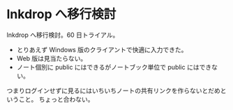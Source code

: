 # Inkdrop へ移行検討
Inkdrop へ移行検討。60 日トライアル。
- とりあえず Windows 版のクライアントで快適に入力できた。
- Web 版は見当たらない。
- ノート個別に public にはできるがノートブック単位で public にはできない。

つまりログインせずに見るにはいちいちノートの共有リンクを作らないとだめということ。
ちょっと合わない。